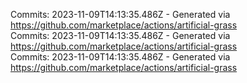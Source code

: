 Commits: 2023-11-09T14:13:35.486Z - Generated via https://github.com/marketplace/actions/artificial-grass
<br>
Commits: 2023-11-09T14:13:35.486Z - Generated via https://github.com/marketplace/actions/artificial-grass
<br>
Commits: 2023-11-09T14:13:35.486Z - Generated via https://github.com/marketplace/actions/artificial-grass
<br>
